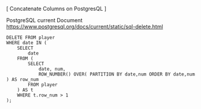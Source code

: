 [ Concatenate Columns on PostgresQL ]

PostgreSQL current Document https://www.postgresql.org/docs/current/static/sql-delete.html 

```{sql}
DELETE FROM player
WHERE date IN (
    SELECT 
        date
    FROM (
        SELECT 
            date, num,
            ROW_NUMBER() OVER( PARTITION BY date,num ORDER BY date,num ) AS row_num
        FROM player 
    ) AS t
    WHERE t.row_num > 1 
);
```
